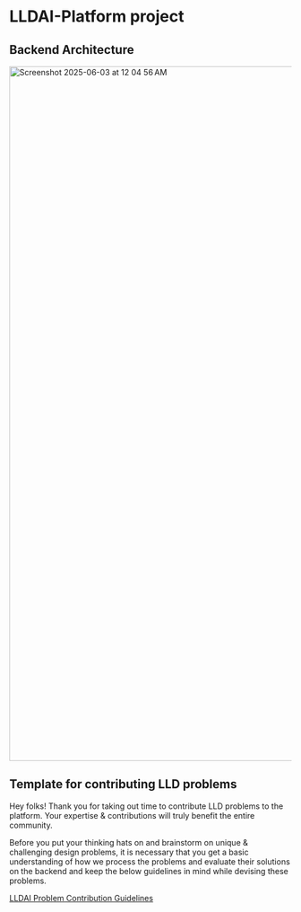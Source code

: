 # LLDAI-Platform project

## Backend Architecture

<img width="1238" alt="Screenshot 2025-06-03 at 12 04 56 AM" src="https://github.com/user-attachments/assets/6fa1dcd2-6688-48a0-b448-1ec30009a1b5" />



## Template for contributing LLD problems
Hey folks! Thank you for taking out time to contribute LLD problems to the platform. Your expertise & contributions will truly benefit the entire community.

Before you put your thinking hats on and brainstorm on unique & challenging design problems, it is necessary that you get a basic understanding of how we process the problems and evaluate their solutions on the backend and keep the below guidelines in mind while devising these problems.

[LLDAI Problem Contribution Guidelines](https://docs.google.com/document/d/1uu-PMTrACwl0NfW_JKx-h1pdRL_p0gP5dkUHymsdKX0/edit?tab=t.0) 
